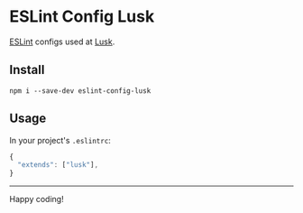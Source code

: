 # ESLint Config Lusk

[ESLint][] configs used at [Lusk][].

## Install

```
npm i --save-dev eslint-config-lusk
```

## Usage

In your project's `.eslintrc`:

```js
{
  "extends": ["lusk"],
}
```

---

Happy coding!

[Lusk]: https://lusk.io
[ESLint]: http://eslint.org/
